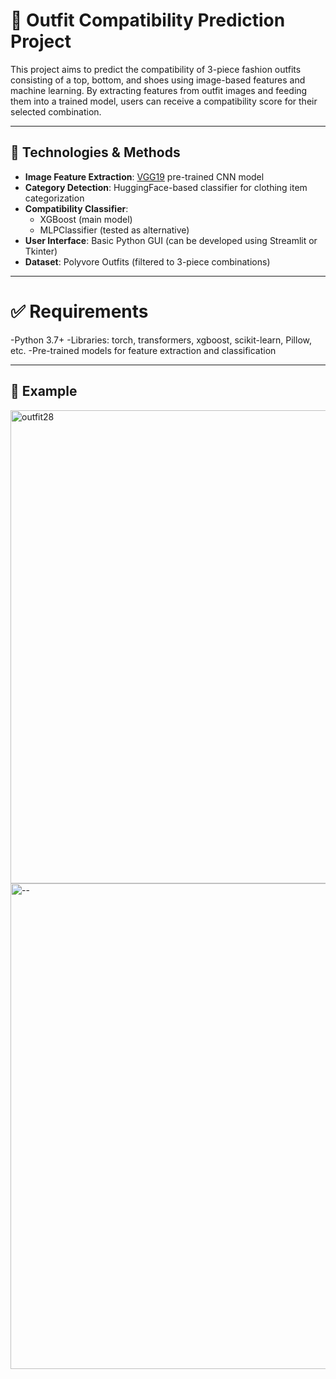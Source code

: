 # 👗 Outfit Compatibility Prediction Project

This project aims to predict the compatibility of 3-piece fashion outfits consisting of a top, bottom, and shoes using image-based features and machine learning. By extracting features from outfit images and feeding them into a trained model, users can receive a compatibility score for their selected combination.

---

## 🧠 Technologies & Methods

- **Image Feature Extraction**: [VGG19](https://arxiv.org/abs/1409.1556) pre-trained CNN model
- **Category Detection**: HuggingFace-based classifier for clothing item categorization
- **Compatibility Classifier**:
  - XGBoost (main model)
  - MLPClassifier (tested as alternative)
- **User Interface**: Basic Python GUI (can be developed using Streamlit or Tkinter)
- **Dataset**: Polyvore Outfits (filtered to 3-piece combinations)

---

# ✅ Requirements
-Python 3.7+
-Libraries: torch, transformers, xgboost, scikit-learn, Pillow, etc.
-Pre-trained models for feature extraction and classification

---

## 📸 Example

<img width="1121" height="757" alt="outfit28" src="https://github.com/user-attachments/assets/e1ff9ff8-1368-4c02-acd7-00c36dd6a916" />







<img width="1135" height="777" alt="--" src="https://github.com/user-attachments/assets/4b743d18-8900-403d-bfa0-5b49f7d36bfe" />
